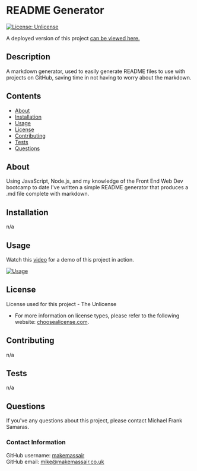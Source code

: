 # README Generator

[![License: Unlicense](https://img.shields.io/badge/license-Unlicense-blue.svg?style=for-the-badge&logo=appveyor)](http://unlicense.org/)

A deployed version of this project [can be viewed here.](https://makemassair.github.io/readme-generator-nodejs)

## Description
A markdown generator, used to easily generate README files to use with projects on GitHub, saving time in not having to worry about the markdown.

## Contents
- [About](#about)
- [Installation](#installation)
- [Usage](#usage)
- [License](#license)
- [Contributing](#contributing)
- [Tests](#tests)
- [Questions](#questions)

## About
Using JavaScript, Node.js, and my knowledge of the Front End Web Dev bootcamp to date I've written a simple README generator that produces a .md file complete with markdown.

## Installation
n/a

## Usage
Watch this [video](http://www.youtube.com/watch?v=t5MM-ZAI6Wo) for a demo of this project in action.

[![Usage](./screenshot.JPG)](http://www.youtube.com/watch?v=t5MM-ZAI6Wo "Usage")

## License
License used for this project - The Unlicense
* For more information on license types, please refer to the following website: [choosealicense.com](https://choosealicense.com/).

## Contributing
n/a

## Tests
n/a

## Questions

If you've any questions about this project, please contact Michael Frank Samaras.

### Contact Information

GitHub username: [makemassair](https://github.com/makemassair)<br>
GitHub email: <mike@makemassair.co.uk>

